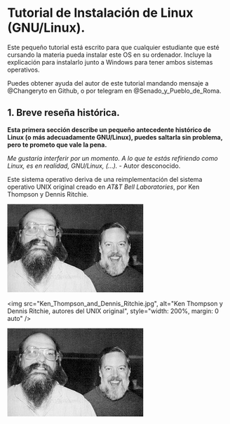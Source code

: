 # Tutorial de Instalación de Linux (GNU/Linux).

Este pequeño tutorial está escrito para que cualquier estudiante que esté cursando la materia pueda instalar este OS en su ordenador.
Incluye la explicación para instalarlo junto a Windows para tener ambos sistemas operativos.

Puedes obtener ayuda del autor de este tutorial mandando mensaje a @Changeryto en Github, o por telegram en @Senado\_y\_Pueblo\_de\_Roma.

## 1. Breve reseña histórica.

__Esta primera sección describe un pequeño antecedente histórico de Linux (o más adecuadamente GNU/Linux), puedes saltarla sin problema, pero te prometo que vale la pena.__

_Me gustaría interferir por un momento. A lo que te estás refiriendo como Linux, es en realidad, GNU/Linux, (...)._
\- Autor desconocido.

Este sistema operativo deriva de una reimplementación del sistema operativo UNIX original creado en _AT&T Bell Laboratories_, por Ken Thompson y Dennis Ritchie.

![Ken Thompson y Dennis Ritchie, autores del UNIX original](Ken_Thompson_and_Dennis_Ritchie.jpg "Ken Thompson y Dennis Ritchie, autores del UNIX original")

<img src="Ken_Thompson_and_Dennis_Ritchie.jpg", alt="Ken Thompson y Dennis Ritchie, autores del UNIX original", style="width: 200%, margin: 0 auto" />

![Ken Thompson y Dennis Ritchie, autores del UNIX original](Ken_Thompson_and_Dennis_Ritchie.jpg "Ken Thompson y Dennis Ritchie, autores del UNIX original")
